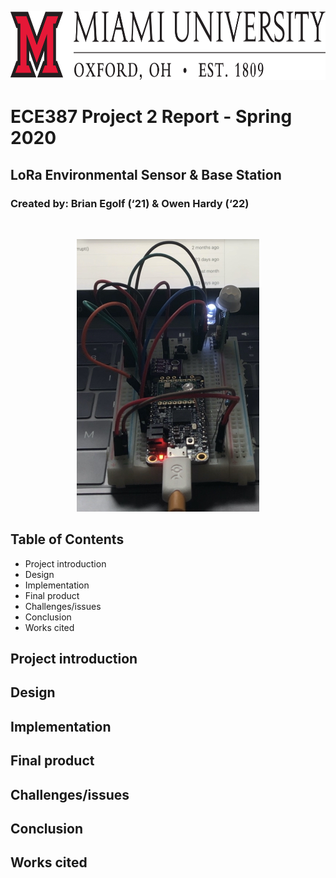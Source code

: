 <p align="center">
  <img width="2500" height="110" src="/images/Miami%20Header.jpg">
</p>

# ECE387 Project 2 Report - Spring 2020
## LoRa Environmental Sensor & Base Station
### Created by: Brian Egolf (‘21) & Owen Hardy (‘22)

<br>

<p align="center">
  <img width="292" height="436" src="/images/Cover%20header.jpg">
</p>



## Table of Contents
* Project introduction
* Design
* Implementation
* Final product
* Challenges/issues
* Conclusion
* Works cited

## Project introduction
## Design
## Implementation
## Final product
## Challenges/issues
## Conclusion
## Works cited
